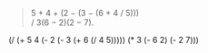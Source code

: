 >5 + 4 + (2 − (3 − (6 + 4 / 5)))  
>/
>3(6 − 2)(2 − 7). 

(/ (+ 5 4 (- 2 (- 3 (+ 6 (/ 4 5))))) (* 3 (- 6 2) (- 2 7)))
